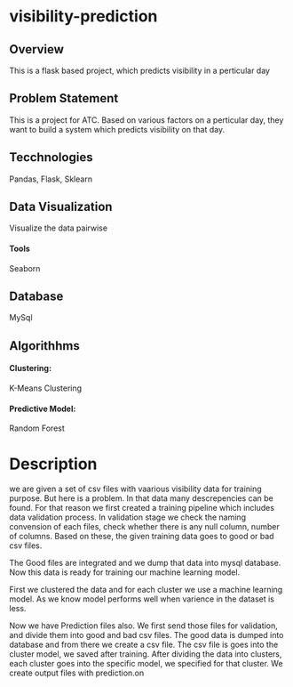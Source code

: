 # visibility-prediction

## Overview
This is a flask based project, which predicts visibility in a perticular day

## Problem Statement
This is a project for ATC. Based on various factors on a perticular day, they want to build a system which predicts visibility on that day.

## Tecchnologies
Pandas, Flask, Sklearn

## Data Visualization
Visualize the data pairwise
#### Tools
Seaborn

## Database
MySql

## Algorithhms
#### Clustering:
K-Means Clustering
#### Predictive Model:
Random Forest

# Description
we are given a set of csv files with vaarious visibility data for training purpose. But here is a problem. In that data many descrepencies can be found. For that reason we first created a training pipeline which includes data validation process. In validation stage we check the naming convension of each files, check whether there is any null column, number of columns. Based on these, the given training data goes to good or bad csv files.

The Good files are integrated and we dump that data into mysql database. Now this data is ready for training our machine learning model.

First we clustered the data and for each cluster we use a machine learning model. As we know model performs well when varience in the dataset is less.

Now we have Prediction files also. We first send those files for validation, and divide them into good and bad csv files. The good data is dumped into database and from there we create a csv file. The csv file is goes into the cluster model, we saved after training. After dividing the data into clusters, each cluster goes into the specific model, we specified for that cluster. We create output files with prediction.on
